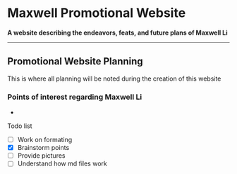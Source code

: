 # Maxwell Promotional Website
**A website describing the endeavors, feats, and future plans of Maxwell Li**

---
## Promotional Website Planning
This is where all planning will be noted during the creation of this website

### Points of interest regarding Maxwell Li
- 

Todo list
- [ ] Work on formating 
- [x] Brainstorm points
- [ ] Provide pictures 
- [ ] Understand how md files work
